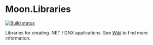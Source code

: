 # Moon.Libraries

[![Build status](https://ci.appveyor.com/api/projects/status/ch2mna4pc45llqif?svg=true)](https://ci.appveyor.com/project/djanosik/moon-libraries)

Libraries for creating .NET / DNX applications. See [Wiki](https://github.com/djanosik/Moon.Libraries/wiki) to find more information.